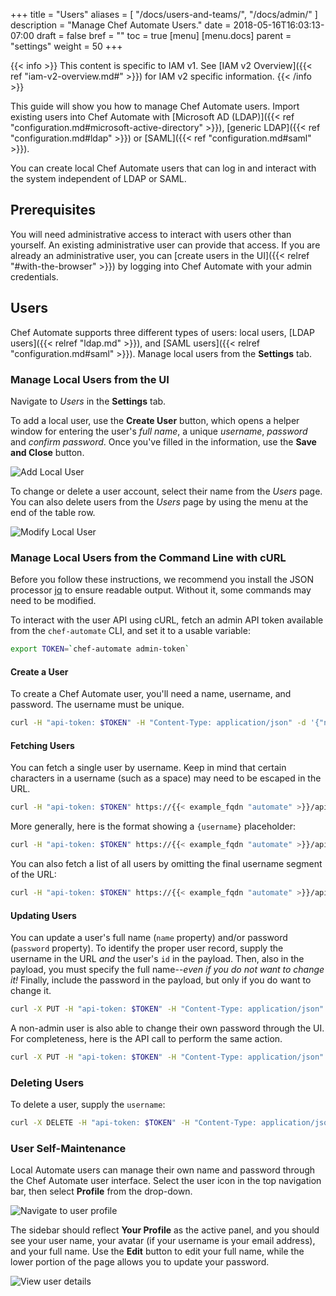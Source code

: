 +++
title = "Users"
aliases = [
    "/docs/users-and-teams/",
    "/docs/admin/"
]
description = "Manage Chef Automate Users."
date = 2018-05-16T16:03:13-07:00
draft = false
bref = ""
toc = true
[menu]
  [menu.docs]
    parent = "settings"
    weight = 50
+++

{{< info >}}
This content is specific to IAM v1. See [IAM v2 Overview]({{< ref "iam-v2-overview.md#" >}}) for IAM v2 specific information.
{{< /info >}}

This guide will show you how to manage Chef Automate users. Import existing users into Chef Automate with [Microsoft AD (LDAP)]({{< ref "configuration.md#microsoft-active-directory" >}}), [generic LDAP]({{< ref "configuration.md#ldap" >}}) or [SAML]({{< ref "configuration.md#saml" >}}).

You can create local Chef Automate users that can log in and interact with the system independent of LDAP or SAML.

## Prerequisites

You will need administrative access to interact with users other than yourself. An existing administrative user can provide that access. If you are already an administrative user, you can [create users in the UI]({{< relref "#with-the-browser" >}}) by logging into Chef Automate with your admin credentials.

## Users

Chef Automate supports three different types of users: local users, [LDAP users]({{< relref "ldap.md" >}}), and [SAML users]({{< relref "configuration.md#saml" >}}). Manage local users from the **Settings** tab.

### Manage Local Users from the UI

Navigate to _Users_ in the **Settings** tab.

To add a local user, use the **Create User** button, which opens a helper window for entering the user's _full name_, a unique _username_, _password_ and _confirm password_.
Once you've filled in the information, use the **Save and Close** button.

![Add Local User](/images/docs/admin-tab-users-list.png)

To change or delete a user account, select their name from the _Users_ page. You can also delete users from the _Users_ page by using the menu at the end of the table row.

![Modify Local User](/images/docs/admin-tab-user-edit.png)

### Manage Local Users from the Command Line with cURL

Before you follow these instructions, we recommend you install the JSON processor [jq](https://stedolan.github.io/jq/) to ensure readable output. Without it, some commands may need to be modified.

To interact with the user API using cURL, fetch an admin API token available from the `chef-automate` CLI, and set it to a usable variable:

```bash
export TOKEN=`chef-automate admin-token`
```

#### Create a User

To create a Chef Automate user, you'll need a name, username, and password.
The username must be unique.

```bash
curl -H "api-token: $TOKEN" -H "Content-Type: application/json" -d '{"name":"Your Name", "username":"username001rulez", "password":"password"}' https://{{< example_fqdn "automate" >}}/api/v0/auth/users?pretty
```

#### Fetching Users

You can fetch a single user by username. Keep in mind that certain characters
in a username (such as a space) may need to be escaped in the URL.

```bash
curl -H "api-token: $TOKEN" https://{{< example_fqdn "automate" >}}/api/v0/auth/users/username001rulez?pretty
```

More generally, here is the format showing a `{username}` placeholder:

```bash
curl -H "api-token: $TOKEN" https://{{< example_fqdn "automate" >}}/api/v0/auth/users/{username}?pretty
```

You can also fetch a list of all users by omitting the final username segment of the URL:

```bash
curl -H "api-token: $TOKEN" https://{{< example_fqdn "automate" >}}/api/v0/auth/users?pretty
```

#### Updating Users

You can update a user's full name (`name` property) and/or password (`password` property).
To identify the proper user record, supply the username in the URL _and_ the user's `id` in the payload.
Then, also in the payload, you must specify the full name--_even if you do not want to change it!_
Finally, include the password in the payload, but only if you do want to change it.

```bash
curl -X PUT -H "api-token: $TOKEN" -H "Content-Type: application/json" -d '{"name":"Revised Full Name", "id": "userID", "password": "another_pwd"}' https://{{< example_fqdn "automate" >}}/api/v0/auth/users/{username}?pretty
```

A non-admin user is also able to change their own password through the UI.
For completeness, here is the API call to perform the same action.

```bash
curl -X PUT -H "api-token: $TOKEN" -H "Content-Type: application/json" -XPUT -d'{"id":"userID","name":"Revised Full Name","username":"username001rulez","password":"another_pwd","previous_password":"password"}' https://{{< example_fqdn "automate" >}}/api/v0/users/{username}?pretty
```

### Deleting Users

To delete a user, supply the `username`:

```bash
curl -X DELETE -H "api-token: $TOKEN" -H "Content-Type: application/json" https://{{< example_fqdn "automate" >}}/api/v0/auth/users/{username}?pretty
```

### User Self-Maintenance

Local Automate users can manage their own name and password through the Chef Automate user interface.
Select the user icon in the top navigation bar,
then select **Profile** from the drop-down.

![Navigate to user profile](/images/docs/user-profile-navigation.png)

The sidebar should reflect **Your Profile** as the active panel,
and you should see your user name,
your avatar (if your username is your email address), and your full name.
Use the **Edit** button to edit your full name,
while the lower portion of the page allows you to update your password.

![View user details](/images/docs/user-profile-view.png)

